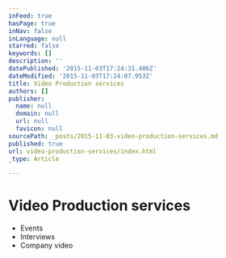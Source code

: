 ```yaml
---
inFeed: true
hasPage: true
inNav: false
inLanguage: null
starred: false
keywords: []
description: ''
datePublished: '2015-11-03T17:24:31.406Z'
dateModified: '2015-11-03T17:24:07.953Z'
title: Video Production services
authors: []
publisher:
  name: null
  domain: null
  url: null
  favicon: null
sourcePath: _posts/2015-11-03-video-production-services.md
published: true
url: video-production-services/index.html
_type: Article

---
```

# Video Production services

* Events
* Interviews
* Company video